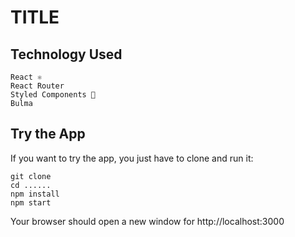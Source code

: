 # TITLE

## Technology Used

    React ⚛️
    React Router
    Styled Components 💅
    Bulma

## Try the App

If you want to try the app, you just have to clone and run it:

    git clone
    cd ......
    npm install
    npm start

Your browser should open a new window for http://localhost:3000
